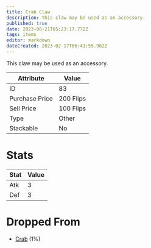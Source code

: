 ```yaml
---
title: Crab Claw
description: This claw may be used as an accessory.
published: true
date: 2023-08-21T05:23:17.772Z
tags: items
editor: markdown
dateCreated: 2023-02-17T06:41:55.962Z
---
```


This claw may be used as an accessory.

|Attribute|Value|
|-|-|
|ID|83|
|Purchase Price|200 Flips|
|Sell Price|100 Flips|
|Type|Other|
|Stackable|No|

# Stats
|Stat|Value|
|-|-|
|Atk|3|
|Def|3|

# Dropped From
 * [Crab](/monsters/crab) (1%)
